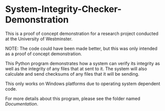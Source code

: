 # System-Integrity-Checker-Demonstration

This is a proof of concept demonstration for a research project conducted at the University of Westminster.

NOTE: The code could have been made better, but this was only intended as a proof of concept demonstration.

This Python program demonstrates how a system can verify its integrity as well as the integrity of any files that at sent to it. The system will also calculate and send checksums of any files that it will be sending.

This only works on Windows platforms due to operating system dependent code.

For more details about this program, please see the folder named *Documentation*.